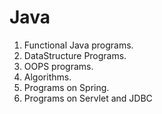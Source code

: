 # Java

1. Functional Java programs.
2. DataStructure Programs.
3. OOPS programs.
4. Algorithms.
5. Programs on Spring.
6. Programs on Servlet and JDBC
